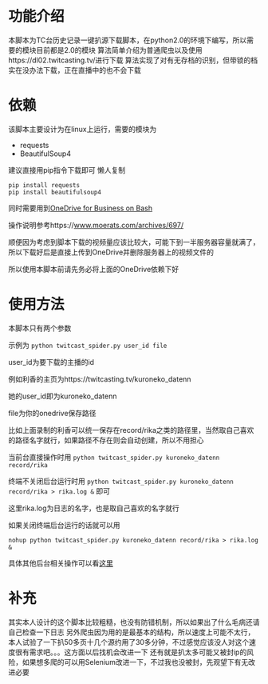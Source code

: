 # 功能介绍
本脚本为TC台历史记录一键扒源下载脚本，在python2.0的环境下编写，所以需要的模块目前都是2.0的模块
算法简单介绍为普通爬虫以及使用https://dl02.twitcasting.tv/进行下载
算法实现了对有无存档的识别，但带锁的档实在没办法下载，正在直播中的也不会下载

# 依赖
该脚本主要设计为在linux上运行，需要的模块为

- requests
- BeautifulSoup4

建议直接用pip指令下载即可
懒人复制
```
pip install requests
pip install beautifulsoup4
```
同时需要用到[OneDrive for Business on Bash](https://github.com/0oVicero0/OneDrive)

操作说明参考https://www.moerats.com/archives/697/

顺便因为考虑到脚本下载的视频量应该比较大，可能下到一半服务器容量就满了，所以下载好后是直接上传到OneDrive并删除服务器上的视频文件的

所以使用本脚本前请先务必将上面的OneDrive依赖下好

# 使用方法
本脚本只有两个参数

示例为
`python twitcast_spider.py user_id file`

user_id为要下载的主播的id

例如利香的主页为https://twitcasting.tv/kuroneko_datenn

她的user_id即为kuroneko_datenn

file为你的onedrive保存路径

比如上面录制的利香可以统一保存在record/rika之类的路径里，当然取自己喜欢的路径名字就行，如果路径不存在则会自动创建，所以不用担心

当前台直接操作时用
`python twitcast_spider.py kuroneko_datenn record/rika`

终端不关闭后台运行时用
`python twitcast_spider.py kuroneko_datenn record/rika > rika.log &`
即可

这里rika.log为日志的名字，也是取自己喜欢的名字就行

如果关闭终端后台运行的话就可以用

`nohup python twitcast_spider.py kuroneko_datenn record/rika > rika.log &`

具体其他后台相关操作可以看[这里](https://blog.csdn.net/weixin_39561473/article/details/89765106)

# 补充
其实本人设计的这个脚本比较粗糙，也没有防错机制，所以如果出了什么毛病还请自己检查一下日志
另外爬虫因为用的是最基本的结构，所以速度上可能不太行，本人试验了一下扒50多页十几个源约用了30多分钟，不过感觉应该没人对这个速度很有需求吧。。。这方面以后找机会改进一下
还有就是扒太多可能又被封ip的风险，如果想多爬的可以用Selenium改进一下，不过我也没被封，先观望下有无改进必要
